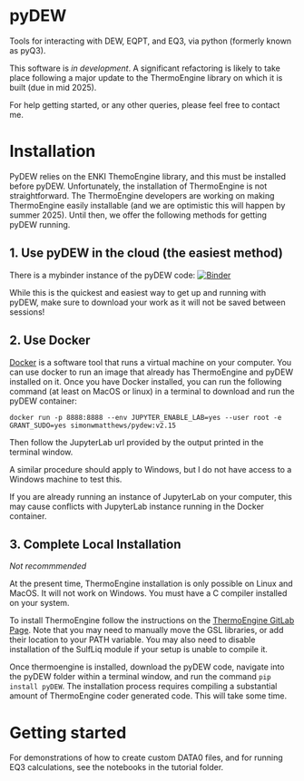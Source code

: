 # pyDEW
Tools for interacting with DEW, EQPT, and EQ3, via python (formerly known as pyQ3).

This software is *in development*. A significant refactoring is likely to take place following a major update to the ThermoEngine library on which it is built (due in mid 2025).

For help getting started, or any other queries, please feel free to contact me.

# Installation
PyDEW relies on the ENKI ThemoEngine library, and this must be installed before pyDEW. Unfortunately, the installation of ThermoEngine is not straightforward. The ThermoEngine developers are working on making ThermoEngine easily installable (and we are optimistic this will happen by summer 2025). Until then, we offer the following methods for getting pyDEW running.

## 1. Use pyDEW in the cloud (the easiest method)
There is a mybinder instance of the pyDEW code: [![Binder](https://mybinder.org/badge_logo.svg)](https://mybinder.org/v2/gh/simonwmatthews/myBinder_pydew/HEAD?labpath=tutorials%2Ftutorial1_DATA0.ipynb)

While this is the quickest and easiest way to get up and running with pyDEW, make sure to download your work as it will not be saved between sessions!

## 2. Use Docker
[Docker](http://www.docker.com) is a software tool that runs a virtual machine on your computer. You can use docker to run an image that already has ThermoEngine and pyDEW installed on it. Once you have Docker installed, you can run the following command (at least on MacOS or linux) in a terminal to download and run the pyDEW container:

`docker run -p 8888:8888 --env JUPYTER_ENABLE_LAB=yes --user root -e GRANT_SUDO=yes simonwmatthews/pydew:v2.15`

Then follow the JupyterLab url provided by the output printed in the terminal window.

A similar procedure should apply to Windows, but I do not have access to a Windows machine to test this.

If you are already running an instance of JupyterLab on your computer, this may cause conflicts with JupyterLab instance running in the Docker container.

## 3. Complete Local Installation

*Not recommmended*

At the present time, ThermoEngine installation is only possible on Linux and MacOS. It will not work on Windows. You must have a C compiler installed on your system.

To install ThermoEngine follow the instructions on the [ThermoEngine GitLab Page](https://gitlab.com/ENKI-portal/ThermoEngine). Note that you may need to manually move the GSL libraries, or add their location to your PATH variable. You may also need to disable installation of the SulfLiq module if your setup is unable to compile it.

Once thermoengine is installed, download the pyDEW code, navigate into the pyDEW folder within a terminal window, and run the command `pip install pyDEW`. The installation process requires compiling a substantial amount of ThermoEngine coder generated code. This will take some time.


# Getting started

For demonstrations of how to create custom DATA0 files, and for running EQ3 calculations, see the notebooks in the tutorial folder.

